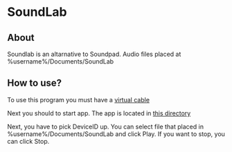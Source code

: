 # SoundLab

## About 

Soundlab is an altarnative to Soundpad. Audio files placed at %username%/Documents/SoundLab

## How to use?

To use this program you must have a [virtual cable](https://vb-audio.com/Cable/index.htm)

Next you should to start app. The app is located in [this directory](https://github.com/Pahalin4ik/SoundLab/tree/main/SoundLab/bin/Release)

Next, you have to pick DeviceID up. You can select file that placed in %username%/Documents/SoundLab and click Play.
If you want to stop, you can click Stop.

